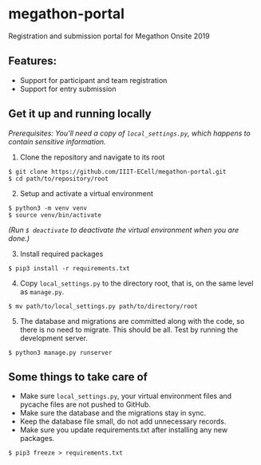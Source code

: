 # megathon-portal
Registration and submission portal for Megathon Onsite 2019

## Features:
- Support for participant and team registration
- Support for entry submission

## Get it up and running locally

*Prerequisites: You'll need a copy of `local_settings.py`, which happens to contain sensitive information.*

1. Clone the repository and navigate to its root
```(shell)
$ git clone https://github.com/IIIT-ECell/megathon-portal.git
$ cd path/to/repository/root
```

2. Setup and activate a virtual environment
```(shell)
$ python3 -m venv venv
$ source venv/bin/activate
```
 *(Run `$ deactivate` to deactivate the virtual environment when you are done.)*

3. Install required packages
```(shell)
$ pip3 install -r requirements.txt
```

4. Copy `local_settings.py` to the directory root, that is, on the same level as `manage.py`.
```(shell)
$ mv path/to/local_settings.py path/to/directory/root
```

5. The database and migrations are committed along with the code, so there is no need to migrate. This should be all. Test by running the development server.
```(shell)
$ python3 manage.py runserver
```

## Some things to take care of

- Make sure `local_settings.py`, your virtual environment files and pycache files are not pushed to GitHub.
- Make sure the database and the migrations stay in sync.
- Keep the database file small, do not add unnecessary records.
- Make sure you update requirements.txt after installing any new packages.
```(shell)
$ pip3 freeze > requirements.txt
```
